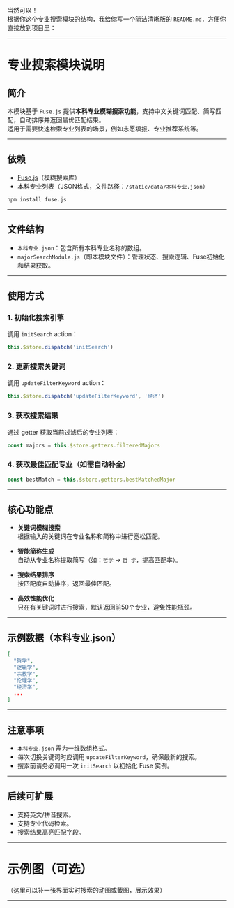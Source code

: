 当然可以！  
根据你这个专业搜索模块的结构，我给你写一个简洁清晰版的 `README.md`，方便你直接放到项目里：

---

# 专业搜索模块说明

## 简介
本模块基于 `Fuse.js` 提供**本科专业模糊搜索功能**，支持中文关键词匹配、简写匹配，自动排序并返回最优匹配结果。  
适用于需要快速检索专业列表的场景，例如志愿填报、专业推荐系统等。

---

## 依赖
- [Fuse.js](https://fusejs.io/)（模糊搜索库）
- 本科专业列表（JSON格式，文件路径：`/static/data/本科专业.json`）

```bash
npm install fuse.js
```

---

## 文件结构
- `本科专业.json`：包含所有本科专业名称的数组。
- `majorSearchModule.js`（即本模块文件）：管理状态、搜索逻辑、Fuse初始化和结果获取。

---

## 使用方式

### 1. 初始化搜索引擎
调用 `initSearch` action：

```javascript
this.$store.dispatch('initSearch')
```

### 2. 更新搜索关键词
调用 `updateFilterKeyword` action：

```javascript
this.$store.dispatch('updateFilterKeyword', '经济')
```

### 3. 获取搜索结果
通过 getter 获取当前过滤后的专业列表：

```javascript
const majors = this.$store.getters.filteredMajors
```

### 4. 获取最佳匹配专业（如需自动补全）
```javascript
const bestMatch = this.$store.getters.bestMatchedMajor
```

---

## 核心功能点

- **关键词模糊搜索**  
  根据输入的关键词在专业名称和简称中进行宽松匹配。

- **智能简称生成**  
  自动从专业名称提取简写（如：`哲学` → `哲 学`，提高匹配率）。

- **搜索结果排序**  
  按匹配度自动排序，返回最佳匹配。

- **高效性能优化**  
  只在有关键词时进行搜索，默认返回前50个专业，避免性能瓶颈。

---

## 示例数据（本科专业.json）

```json
[
  "哲学",
  "逻辑学",
  "宗教学",
  "伦理学",
  "经济学",
  ...
]
```

---

## 注意事项
- `本科专业.json` 需为一维数组格式。
- 每次切换关键词时应调用 `updateFilterKeyword`，确保最新的搜索。
- 搜索前请务必调用一次 `initSearch` 以初始化 Fuse 实例。

---

## 后续可扩展
- 支持英文/拼音搜索。
- 支持专业代码检索。
- 搜索结果高亮匹配字段。

---

# 示例图（可选）
（这里可以补一张界面实时搜索的动图或截图，展示效果）

---
